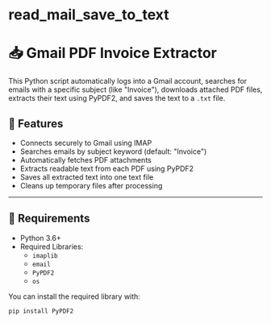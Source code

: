 # read_mail_save_to_text

# 📥 Gmail PDF Invoice Extractor

This Python script automatically logs into a Gmail account, searches for emails with a specific subject (like "Invoice"), downloads attached PDF files, extracts their text using PyPDF2, and saves the text to a `.txt` file.

## 🚀 Features

- Connects securely to Gmail using IMAP
- Searches emails by subject keyword (default: "Invoice")
- Automatically fetches PDF attachments
- Extracts readable text from each PDF using PyPDF2
- Saves all extracted text into one text file
- Cleans up temporary files after processing

---

## 🧰 Requirements

- Python 3.6+
- Required Libraries:
  - `imaplib`
  - `email`
  - `PyPDF2`
  - `os`

You can install the required library with:

```bash
pip install PyPDF2
